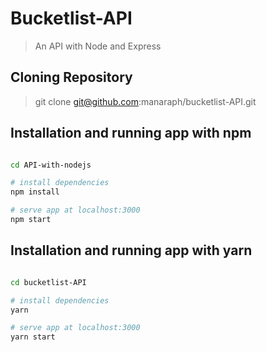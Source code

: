# Bucketlist-API
> An API with Node and Express 

## Cloning Repository
> git clone git@github.com:manaraph/bucketlist-API.git

## Installation and running app with npm
``` bash

cd API-with-nodejs

# install dependencies
npm install 

# serve app at localhost:3000
npm start

```
## Installation and running app with yarn
``` bash

cd bucketlist-API

# install dependencies
yarn 

# serve app at localhost:3000
yarn start

```


<!-- ## API Endpoints
You can use postman or even curl to reach out to the following api endpoints:

URL Endpoint	|               HTTP Request   | Resource Accessed |
----------------|-----------------|-------------|------------------
/auth/login	  |     POST	| Logs a user in
/auth/logout	  |     POST	| Logout
/api/bucketlists	              |      POST	|Create a new Bucketlist
/api/bucketlists	              |      GET	|     Retrieve all bucketlists
/api/bucketlists/<id>            |  	GET	    | Retrieve a bucketlist by ID
/api/bucketlists/<id>	          |      PUT	|     Update a bucketlist
/api/bucketlists/<id>	          |      DELETE	| Delete a bucketlist
/api/v2/bucketlists/<id>/items/  |           GET    |Retrive items in a given bucket list
/api/v2/bucketlists/<id>/items/     |     POST	| Create items in a bucketlist 
/api/v2/bucketlists/<id>/items/<item_id>|	GET	| Get a single item in a bucket list
/api/v2/bucketlists/<id>/items/<item_id>|	DELETE	| Delete an item in a bucketlist 
/api/v2/bucketlists/<id>/items/<item_id>|	PUT   	| Update a bucketlist item details  -->

<!-- ## Credits
- [How to set-up a powerful API with Nodejs, GraphQL, MongoDB, Hapi, and Swagger](https://medium.freecodecamp.org/how-to-setup-a-powerful-api-with-nodejs-graphql-mongodb-hapi-and-swagger-e251ac189649) - Indrek Lasn -->
